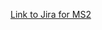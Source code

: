 <a href="https://sftgroup10.atlassian.net/jira/software/projects/SCRUM/boards/1">Link to Jira for MS2</a>
